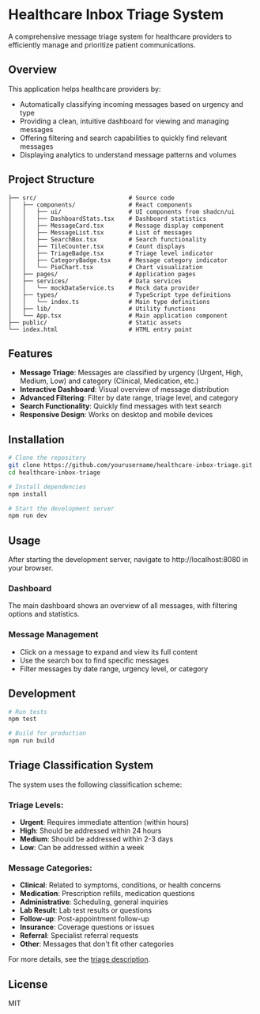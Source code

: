 
# Healthcare Inbox Triage System

A comprehensive message triage system for healthcare providers to efficiently manage and prioritize patient communications.

## Overview

This application helps healthcare providers by:

- Automatically classifying incoming messages based on urgency and type
- Providing a clean, intuitive dashboard for viewing and managing messages
- Offering filtering and search capabilities to quickly find relevant messages
- Displaying analytics to understand message patterns and volumes

## Project Structure

```
├── src/                          # Source code
│   ├── components/               # React components
│   │   ├── ui/                   # UI components from shadcn/ui
│   │   ├── DashboardStats.tsx    # Dashboard statistics
│   │   ├── MessageCard.tsx       # Message display component
│   │   ├── MessageList.tsx       # List of messages
│   │   ├── SearchBox.tsx         # Search functionality
│   │   ├── TileCounter.tsx       # Count displays
│   │   ├── TriageBadge.tsx       # Triage level indicator
│   │   ├── CategoryBadge.tsx     # Message category indicator
│   │   └── PieChart.tsx          # Chart visualization
│   ├── pages/                    # Application pages
│   ├── services/                 # Data services
│   │   └── mockDataService.ts    # Mock data provider
│   ├── types/                    # TypeScript type definitions
│   │   └── index.ts              # Main type definitions
│   ├── lib/                      # Utility functions
│   └── App.tsx                   # Main application component
├── public/                       # Static assets
└── index.html                    # HTML entry point
```

## Features

- **Message Triage**: Messages are classified by urgency (Urgent, High, Medium, Low) and category (Clinical, Medication, etc.)
- **Interactive Dashboard**: Visual overview of message distribution
- **Advanced Filtering**: Filter by date range, triage level, and category
- **Search Functionality**: Quickly find messages with text search
- **Responsive Design**: Works on desktop and mobile devices

## Installation

```bash
# Clone the repository
git clone https://github.com/yourusername/healthcare-inbox-triage.git
cd healthcare-inbox-triage

# Install dependencies
npm install

# Start the development server
npm run dev
```

## Usage

After starting the development server, navigate to http://localhost:8080 in your browser.

### Dashboard

The main dashboard shows an overview of all messages, with filtering options and statistics.

### Message Management

- Click on a message to expand and view its full content
- Use the search box to find specific messages
- Filter messages by date range, urgency level, or category

## Development

```bash
# Run tests
npm test

# Build for production
npm run build
```

## Triage Classification System

The system uses the following classification scheme:

### Triage Levels:
- **Urgent**: Requires immediate attention (within hours)
- **High**: Should be addressed within 24 hours
- **Medium**: Should be addressed within 2-3 days
- **Low**: Can be addressed within a week

### Message Categories:
- **Clinical**: Related to symptoms, conditions, or health concerns
- **Medication**: Prescription refills, medication questions
- **Administrative**: Scheduling, general inquiries
- **Lab Result**: Lab test results or questions
- **Follow-up**: Post-appointment follow-up
- **Insurance**: Coverage questions or issues
- **Referral**: Specialist referral requests
- **Other**: Messages that don't fit other categories

For more details, see the [triage description](./triage_description.md).

## License

MIT
